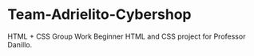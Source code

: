 # Team-Adrielito-Cybershop
HTML + CSS Group Work
Beginner HTML and CSS project for Professor Danillo.
